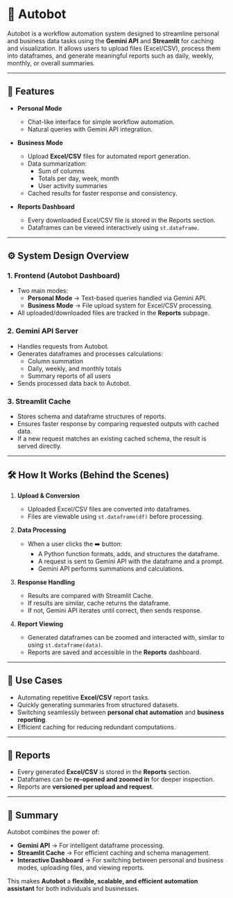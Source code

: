 # 🤖 Autobot

Autobot is a workflow automation system designed to streamline personal and business data tasks using the **Gemini API** and **Streamlit** for caching and visualization. It allows users to upload files (Excel/CSV), process them into dataframes, and generate meaningful reports such as daily, weekly, monthly, or overall summaries.

---

## 📌 Features

- **Personal Mode**
  - Chat-like interface for simple workflow automation.
  - Natural queries with Gemini API integration.

- **Business Mode**
  - Upload **Excel/CSV** files for automated report generation.
  - Data summarization:
    - Sum of columns
    - Totals per day, week, month
    - User activity summaries
  - Cached results for faster response and consistency.

- **Reports Dashboard**
  - Every downloaded Excel/CSV file is stored in the Reports section.
  - Dataframes can be viewed interactively using `st.dataframe`.

---

## ⚙️ System Design Overview

### 1. **Frontend (Autobot Dashboard)**
- Two main modes:
  - **Personal Mode** → Text-based queries handled via Gemini API.
  - **Business Mode** → File upload system for Excel/CSV processing.
- All uploaded/downloaded files are tracked in the **Reports** subpage.

### 2. **Gemini API Server**
- Handles requests from Autobot.
- Generates dataframes and processes calculations:
  - Column summation
  - Daily, weekly, and monthly totals
  - Summary reports of all users
- Sends processed data back to Autobot.

### 3. **Streamlit Cache**
- Stores schema and dataframe structures of reports.
- Ensures faster response by comparing requested outputs with cached data.
- If a new request matches an existing cached schema, the result is served directly.

---

## 🛠️ How It Works (Behind the Scenes)

1. **Upload & Conversion**
   - Uploaded Excel/CSV files are converted into dataframes.
   - Files are viewable using `st.dataframe(df)` before processing.

2. **Data Processing**
   - When a user clicks the ➡️ button:
     - A Python function formats, adds, and structures the dataframe.
     - A request is sent to Gemini API with the dataframe and a prompt.
     - Gemini API performs summations and calculations.

3. **Response Handling**
   - Results are compared with Streamlit Cache.
   - If results are similar, cache returns the dataframe.
   - If not, Gemini API iterates until correct, then sends response.

4. **Report Viewing**
   - Generated dataframes can be zoomed and interacted with, similar to using `st.dataframe(data)`.
   - Reports are saved and accessible in the **Reports** dashboard.

---

## 🚀 Use Cases

- Automating repetitive **Excel/CSV** report tasks.  
- Quickly generating summaries from structured datasets.  
- Switching seamlessly between **personal chat automation** and **business reporting**.  
- Efficient caching for reducing redundant computations.  

---

## 📂 Reports

- Every generated **Excel/CSV** is stored in the **Reports** section.  
- Dataframes can be **re-opened and zoomed in** for deeper inspection.  
- Reports are **versioned per upload and request**.  

---

## 📌 Summary

Autobot combines the power of:  

- **Gemini API** → For intelligent dataframe processing.  
- **Streamlit Cache** → For efficient caching and schema management.  
- **Interactive Dashboard** → For switching between personal and business modes, uploading files, and viewing reports.  

This makes **Autobot** a **flexible, scalable, and efficient automation assistant** for both individuals and businesses.  
